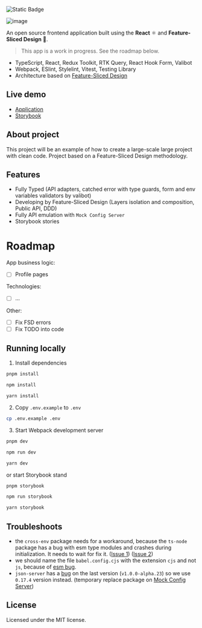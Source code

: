 ![Static Badge](https://img.shields.io/badge/designed%20by%20Feature--Sliced%20Design-3193FF?style=flat-square&link=https%3A%2F%2Ffeature-sliced.design%2F)

![image](https://github.com/stasguma/frontend-react-adv/assets/15160733/1cc9ac46-dd36-4f41-a382-b564acd0267e)

An open source frontend application built using the **React** ⚛️ and **Feature-Sliced Design** 🍰.

> This app is a work in progress. See the roadmap below.

- TypeScript, React, Redux Toolkit, RTK Query, React Hook Form, Valibot
- Webpack, ESlint, Stylelint, Vitest, Testing Library
- Architecture based on [Feature-Sliced Design](https://feature-sliced.design/)

## Live demo

- [Application]()
- [Storybook](https://main--65c1748bed8d59893ba6a94f.chromatic.com/)

## About project

This project will be an example of how to create a large-scale large project with clean code. Project based on a Feature-Sliced Design methodology.

## Features

- Fully Typed (API adapters, catched error with type guards, form and env variables validators by valibot)
- Developing by Feature-Sliced Design (Layers isolation and composition, Public API, DDD)
- Fully API emulation with `Mock Config Server`
- Storybook stories

# Roadmap

App business logic:

- [ ] Profile pages

Technologies:

- [ ] ...

Other:

- [ ] Fix FSD errors
- [ ] Fix TODO into code

## Running locally

1. Install dependencies

```bash
pnpm install
```
```bash
npm install
```
```bash
yarn install
```

2. Copy `.env.example` to `.env`

```bash
cp .env.example .env
```

3. Start Webpack development server

```bash
pnpm dev
```
```bash
npm run dev
```
```bash
yarn dev
```

or start Storybook stand

```bash
pnpm storybook
```
```bash
npm run storybook
```
```bash
yarn storybook
```

## Troubleshoots

- the `cross-env` package needs for a workaround, because the `ts-node` package has a bug with esm type modules and crashes during initialization. It needs to wait for fix it. ([Issue 1](https://github.com/TypeStrong/ts-node/issues/1997#issuecomment-1915868832)) ([Issue 2](https://github.com/webpack/webpack-cli/issues/2458#issuecomment-1915865909))
- we should name the file `babel.config.cjs` with the extension `cjs` and not `js`, because of [esm bug](https://stackoverflow.com/questions/61146112/error-while-loading-config-you-appear-to-be-using-a-native-ecmascript-module-c).
- `json-server` has a [bug](https://github.com/typicode/json-server/issues/1500) on the last version (`v1.0.0-alpha.23`) so we use `0.17.4` version instead. (temporary replace package on [Mock Config Server](https://github.com/siberiacancode/mock-config-server/))

## License

Licensed under the MIT license.